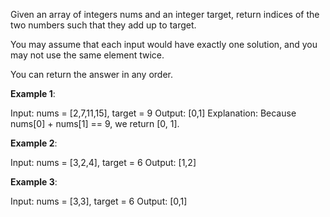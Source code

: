 Given an array of integers nums and an integer target, return indices of the two numbers such that they add up to target.

You may assume that each input would have exactly one solution, and you may not use the same element twice.

You can return the answer in any order.

__Example 1__:

Input: nums = [2,7,11,15], target = 9
Output: [0,1]
Explanation: Because nums[0] + nums[1] == 9, we return [0, 1].


__Example 2__:

Input: nums = [3,2,4], target = 6
Output: [1,2]


__Example 3__:

Input: nums = [3,3], target = 6
Output: [0,1]